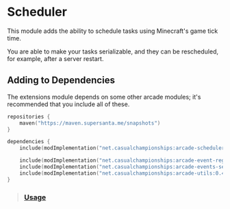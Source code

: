 # Scheduler

This module adds the ability to schedule tasks using Minecraft's game tick time.

You are able to make your tasks serializable, and they can be rescheduled, for example,
after a server restart.

## Adding to Dependencies

The extensions module depends on some other arcade modules; it's recommended that you
include all of these.

```kts
repositories {
    maven("https://maven.supersanta.me/snapshots")
}

dependencies {
    include(modImplementation("net.casualchampionships:arcade-scheduler:0.4.0-alpha.15+1.21.4")!!)

    include(modImplementation("net.casualchampionships:arcade-event-registry:0.4.0-alpha.15+1.21.4")!!)
    include(modImplementation("net.casualchampionships:arcade-events-server:0.4.0-alpha.15+1.21.4")!!)
    include(modImplementation("net.casualchampionships:arcade-utils:0.4.0-alpha.15+1.21.4")!!)
}
```

> ### [Usage](./usage.md)